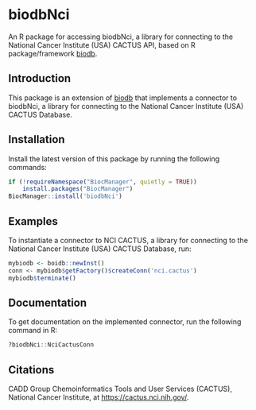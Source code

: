# biodbNci

An R package for accessing biodbNci, a library for connecting to the National
Cancer Institute (USA) CACTUS API, based on R package/framework
[biodb](https://github.com/pkrog/biodb/).

## Introduction

This package is an extension of [biodb](https://github.com/pkrog/biodb/) that
implements a connector to biodbNci, a library for connecting to the National
Cancer Institute (USA) CACTUS Database.

## Installation

Install the latest version of this package by running the following commands:
```r
if (!requireNamespace("BiocManager", quietly = TRUE))
    install.packages("BiocManager")
BiocManager::install('biodbNci')
```

## Examples

To instantiate a connector to NCI CACTUS, a library for connecting to the
National Cancer Institute (USA) CACTUS Database, run:
```r
mybiodb <- boidb::newInst()
conn <- mybiodb$getFactory()$createConn('nci.cactus')
mybiodb$terminate()
```

## Documentation

To get documentation on the implemented connector, run the following command in R:
```r
?biodbNci::NciCactusConn
```

## Citations

CADD Group Chemoinformatics Tools and User Services (CACTUS), National Cancer
Institute, at <https://cactus.nci.nih.gov/>.
